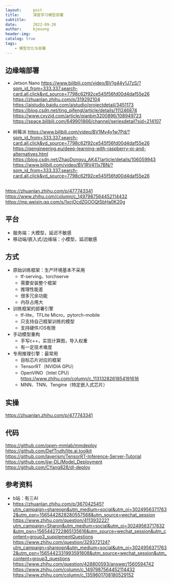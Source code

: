 ```yaml
---
layout:     post
title:      深度学习模型部署
subtitle:   
date:       2022-09-20
author:     bjmsong
header-img: 
catalog: true
tags:
    - 模型优化与部署
---
```

## 边缘端部署
- Jetson Nano
https://www.bilibili.com/video/BV1g44y1J7zS/?spm_id_from=333.337.search-card.all.click&vd_source=7798c62f92ce545f56fd00d4daf55e26
https://zhuanlan.zhihu.com/p/319292104
https://aistudio.baidu.com/aistudio/projectdetail/3451173
https://blog.csdn.net/ting_qifengl/article/details/111246874
https://www.cxyzjd.com/article/qianbin3200896/108949723
https://space.bilibili.com/649901866/channel/seriesdetail?sid=214107

- 树莓派
https://www.bilibili.com/video/BV1Mv4y1w7Pd/?spm_id_from=333.337.search-card.all.click&vd_source=7798c62f92ce545f56fd00d4daf55e26
https://qengineering.eu/deep-learning-with-raspberry-pi-and-alternatives.html
https://blog.csdn.net/ZhaoDongyu_AK47/article/details/106059943
https://www.bilibili.com/video/BV1RV411x7BN/?spm_id_from=333.337.search-card.all.click&vd_source=7798c62f92ce545f56fd00d4daf55e26

##
https://zhuanlan.zhihu.com/p/477743341
https://www.zhihu.com/column/c_1497987564452114432
https://mp.weixin.qq.com/s/1xcjOcdZGOOQtSbHa0K20g

## 平台
- 服务端：大模型，延迟不敏感
- 移动端/嵌入式/边缘端：小模型，延迟敏感

## 方式
- 原始训练框架：生产环境基本不采用
    - tf-serving、torchserve
    - 需要安装整个框架
    - 推理性能差
    - 很多冗余功能
    - 内存占用大
- 训练框架的部署引擎
    - tf-lite，TFLite Micro，pytorch-mobile
    - 只支持自己框架训练的模型
    - 支持硬件/OS有限
- 手动模型重构
    - 手写c++，实现计算图，导入权重
    - 有一定技术难度
- 专用推理引擎：最常用
    - 目标芯片对应的框架
    - TensorRT（NVIDIA GPU）
    - OpenVINO（Intel CPU）
    https://www.zhihu.com/column/c_1131328261854191616
    - MNN、TNN、Tengine（特定嵌入式芯片）

## 实操
https://zhuanlan.zhihu.com/p/477743341

## 代码
https://github.com/open-mmlab/mmdeploy
https://github.com/DefTruth/lite.ai.toolkit
https://github.com/layerism/TensorRT-Inference-Server-Tutorial
https://github.com/jjw-DL/Model_Deployment
https://github.com/CYang828/dl-deploy


## 参考资料
- b站：有三AI
- https://zhuanlan.zhihu.com/p/367042545?utm_campaign=shareopn&utm_medium=social&utm_oi=30249563717632&utm_psn=1565442828280557568&utm_source=wechat_session
https://www.zhihu.com/question/411393222?utm_campaign=Sharon&utm_medium=social&utm_oi=30249563717632&utm_psn=1565442722865135616&utm_source=wechat_session&utm_content=group3_supplementQuestions
https://www.zhihu.com/question/329372124?utm_campaign=shareopn&utm_medium=social&utm_oi=30249563717632&utm_psn=1565442331993591808&utm_source=wechat_session&utm_content=group3_questions
https://www.zhihu.com/question/428800593/answer/1560594742
https://www.zhihu.com/column/c_1497987564452114432
https://www.zhihu.com/column/c_1359601708180529152
